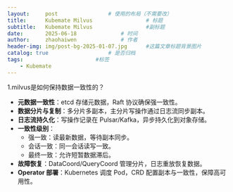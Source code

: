 ```yaml
---
layout:     post   				# 使用的布局（不需要改）
title:      Kubemate Milvus           		# 标题 
subtitle:   Kubemate Milvus 				#副标题
date:       2025-06-18				# 时间
author:     zhaohaiwen 				# 作者
header-img: img/post-bg-2025-01-07.jpg		#这篇文章标题背景图片
catalog: true 					# 是否归档
tags:						#标签
    - Kubemate
---
```

1.milvus是如何保持数据一致性的？

- **元数据一致性**：etcd 存储元数据，Raft 协议确保强一致性。
- **数据分片与复制**：多分片多副本，主分片写操作通过日志流同步副本。
- **日志流持久化**：写操作记录在 Pulsar/Kafka，异步持久化到对象存储。
- **一致性级别**：
  - 强一致：读最新数据，等待副本同步。
  - 会话一致：同一会话读写一致。
  - 最终一致：允许短暂数据滞后。
- **故障恢复**：DataCoord/QueryCoord 管理分片，日志重放恢复数据。
- **Operator 部署**：Kubernetes 调度 Pod，CRD 配置副本与一致性，保障高可用性。
